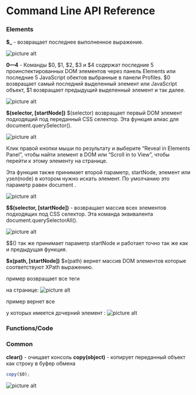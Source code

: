 # Command Line API Reference 

### Elements

**$_** - возвращает последнее выполненное выражение.

![picture alt](https://developers.google.com/web/tools/chrome-devtools/console/images/recently-evaluated-expression-1.png)

**$0 — $4** - Команды $0, $1, $2, $3 и $4 содержат последние 5 проинспектированных DOM элементов через панель Elements или последние 5 JavaScript обектов выбранные в панели Profiles. $0 возвращает самый последний выделенный элемент или JavaScript объект, $1 возвращает предыдущий выделенный элемент и так далее.

![picture alt](https://developers.google.com/web/tools/chrome-devtools/console/images/element-0.png)

**$(selector, [startNode])** 
$(selector) возвращает первый DOM элемент подходящий под переданный CSS селектор. Эта функция алиас для document.querySelector().

![picture alt](https://developers.google.com/web/tools/chrome-devtools/console/images/selector-img.png)

Клик правой кнопки мыши по результату и выберите “Reveal in Elements Panel”, чтобы найти элемент в DOM или “Scroll in to View”, чтобы перейти к этому элементу на странице.

Эта функция также принимает второй параметр, startNode, элемент или узел(node) в котором нужно искать элемент. По умолчанию это параметр равен document .

![picture alt](https://cdn-images-1.medium.com/max/2400/0*MqnVxiMliS-8BwbT.png)

**$$(selector, [startNode])** - возвращает массив всех элементов подходящих под CSS селектор. Эта команда эквивалента document.querySelectorAll().

![picture alt](https://developers.google.com/web/tools/chrome-devtools/console/images/all-selector.png)

$$() так же принимает параметр startNode и работает точно так же как и предыдущая функция.

**$x(path, [startNode])**
$x(path) вернет массив DOM элементов которые соответствуют XPath выражению.

пример возвращает все теги <p> на странице:
![picture alt](https://developers.google.com/web/tools/chrome-devtools/console/images/xpath-p-example.png)

пример вернет все <p> у которых имеется дочерний элемент <a>:
![picture alt](https://developers.google.com/web/tools/chrome-devtools/console/images/xpath-p-a-example.png)
  
 ### Functions/Code
 ### Common
 
  **clear()** - очищает консоль
  **copy(object)** - копирует переданный объект как строку в буфер обмена
  
```js
copy($0);
```


  ![picture alt]()
  


